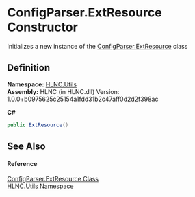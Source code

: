 # ConfigParser.ExtResource Constructor


Initializes a new instance of the <a href="T_HLNC_Utils_ConfigParser_ExtResource">ConfigParser.ExtResource</a> class



## Definition
**Namespace:** <a href="N_HLNC_Utils">HLNC.Utils</a>  
**Assembly:** HLNC (in HLNC.dll) Version: 1.0.0+b0975625c25154a1fdd31b2c47aff0d2d2f398ac

**C#**
``` C#
public ExtResource()
```



## See Also


#### Reference
<a href="T_HLNC_Utils_ConfigParser_ExtResource">ConfigParser.ExtResource Class</a>  
<a href="N_HLNC_Utils">HLNC.Utils Namespace</a>  
